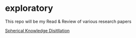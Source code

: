 # exploratory
This repo will be my Read & Review of various research papers


[Spherical Knowledge Disitllation](spherical_knowledge_distillation.ipynb)
